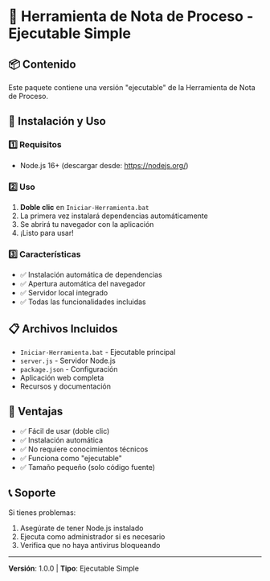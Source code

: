 # 🚀 Herramienta de Nota de Proceso - Ejecutable Simple

## 📦 Contenido

Este paquete contiene una versión "ejecutable" de la Herramienta de Nota de Proceso.

## 🚀 Instalación y Uso

### 1️⃣ Requisitos
- Node.js 16+ (descargar desde: https://nodejs.org/)

### 2️⃣ Uso
1. **Doble clic** en `Iniciar-Herramienta.bat`
2. La primera vez instalará dependencias automáticamente
3. Se abrirá tu navegador con la aplicación
4. ¡Listo para usar!

### 3️⃣ Características
- ✅ Instalación automática de dependencias
- ✅ Apertura automática del navegador
- ✅ Servidor local integrado
- ✅ Todas las funcionalidades incluidas

## 📋 Archivos Incluidos

- `Iniciar-Herramienta.bat` - Ejecutable principal
- `server.js` - Servidor Node.js
- `package.json` - Configuración
- Aplicación web completa
- Recursos y documentación

## 🔧 Ventajas

- ✅ Fácil de usar (doble clic)
- ✅ Instalación automática
- ✅ No requiere conocimientos técnicos
- ✅ Funciona como "ejecutable"
- ✅ Tamaño pequeño (solo código fuente)

## 📞 Soporte

Si tienes problemas:
1. Asegúrate de tener Node.js instalado
2. Ejecuta como administrador si es necesario
3. Verifica que no haya antivirus bloqueando

---
**Versión**: 1.0.0 | **Tipo**: Ejecutable Simple
